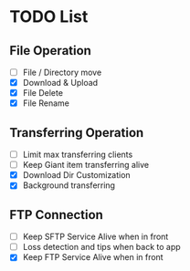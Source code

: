 # TODO List

## File Operation

- [ ] File / Directory move
- [x] Download & Upload
- [x] File Delete
- [x] File Rename

## Transferring Operation

- [ ] Limit max transferring clients
- [ ] Keep Giant item transferring alive
- [x] Download Dir Customization
- [x] Background transferring

## FTP Connection

- [ ] Keep SFTP Service Alive when in front
- [ ] Loss detection and tips when back to app
- [x] Keep FTP Service Alive when in front